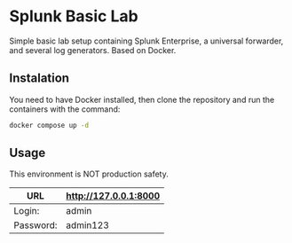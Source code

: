 # Splunk Basic Lab

Simple basic lab setup containing Splunk Enterprise, a universal forwarder, and several log generators. Based on Docker.

## Instalation
You need to have Docker installed, then clone the repository and run the containers with the command:

```bash
docker compose up -d
```

## Usage

This environment is NOT production safety.

| URL        | http://127.0.0.1:8000 |
|------------|-----------------------|
| Login:     | admin                 |
| Password:  | admin123              | 
